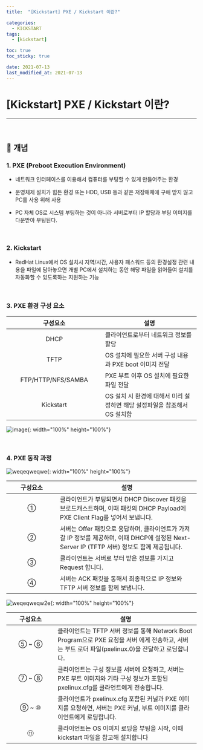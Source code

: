 ```yaml
---
title:  "[Kickstart] PXE / Kickstart 이란?" 

categories:
  - KICKSTART
tags:
  - [kickstart]

toc: true
toc_sticky: true

date: 2021-07-13
last_modified_at: 2021-07-13
---
```

# [Kickstart] PXE / Kickstart 이란?
---

<style>
table {
    font-size: 12pt;
}
table th:first-of-type {
    width: 5%;
}
table th:nth-of-type(2) {
    width: 15%;
}
table th:nth-of-type(3) {
    width: 50%;
}
table th:nth-of-type(4) {
    width: 30%;
}
</style>

<br>


## 🔔 개념

### 1. PXE (Preboot Execution Environment)

- 네트워크 인터페이스를 이용해서 컴퓨터를 부팅할 수 있게 만들어주는 환경

- 운영체제 설치가 힘든 환경 또는 HDD, USB 등과 같은 저장매체에 구애 받지 않고 PC를 사용 위해 사용

- PC 자체 OS로 시스템 부팅하는 것이 아니라 서버로부터 IP 할당과 부팅 이미지를 다운받아 부팅된다.

<br>

### 2. Kickstart

- RedHat Linux에서 OS 설치시 지역/시간, 사용자 패스워드 등의 환경설정 관련 내용을 파일에 담아놓으면 개별 PC에서 설치하는 동안 해당 파일을 읽어들여 설치를 자동화할 수 있도록하는 지원하는 기능

<br>

### 3. PXE 환경 구성 요소

|구성요소|설명|
|:---:|---|
|DHCP|클라이언트로부터 네트워크 정보를 할당|
|TFTP|OS 설치에 필요한 서버 구성 내용과 PXE boot 이미지 전달|
|FTP/HTTP/NFS/SAMBA|PXE 부트 이후 OS 설치에 필요한 파일 전달|
|Kickstart|OS 설치 시 환경에 대해서 미리 설정하면 해당 설정파일을 참조해서 OS 설치함|

![image](https://user-images.githubusercontent.com/42735894/222965530-a590edb8-b77e-41a2-a23e-03fb859da87d.png){: width="100%" height="100%"}

<br>

### 4. PXE 동작 과정

![weqeqweqwe](https://user-images.githubusercontent.com/42735894/222965686-97f01cad-7fcd-4bee-b434-02d30090c280.PNG){: width="100%" height="100%"}

|구성요소|설명|
|:---:|---|
|①|클라이언트가 부팅되면서 DHCP Discover 패킷을 브로드캐스트하며, 이때 패킷의 DHCP Payload에 PXE Client Flag를 넣어서 보냅니다.|
|②|서버는 Offer 패킷으로 응답하며, 클라이언트가 가져갈 IP 정보를 제공하며, 이때 DHCP에 설정된 Next-Server IP (TFTP 서버) 정보도 함께 제공됩니다.|
|③|클라이언트는 서버로 부터 받은 정보를 가지고 Request 합니다.|
|④|서버는 ACK 패킷을 통해서 최종적으로 IP 정보와 TFTP 서버 정보를 함께 보냅니다.|

![weqeqweqw2e](https://user-images.githubusercontent.com/42735894/222965690-25f21905-e050-4e0b-9ea5-7dc127b5d709.PNG){: width="100%" height="100%"}

|구성요소|설명|
|:---:|---|
|⑤ ~ ⑥|클라이언트는 TFTP 서버 정보를 통해 Network Boot Program으로 PXE 요청을 서버 에게 전송하고, 서버는 부트 로더 파일(pxelinux.0)을  잔달하고 로딩합니다.|
|⑦ ~ ⑧|클라이언트는 구성 정보를 서버에 요청하고, 서버는 PXE 부트 이미지와 기타 구성 정보가 포함된 pxelinux.cfg를 클라언트에게 전송합니다.|
|⑨ ~ ⑩|클라이언트가 pxelinux.cfg 포함된 커널과 PXE 이미지를 요청하면, 서버는 PXE 커널, 부트 이미지를 클라이언트에게  로딩합니다.|
|⑪|클라이언트는 OS 이미지 로딩을 부팅을 시작, 이때 kickstart 파일을 참고해 설치합니다|

<br>